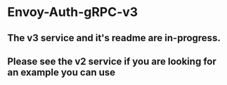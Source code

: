 # Envoy-Auth-gRPC-v3

## The v3 service and it's readme are in-progress. 
## Please see the v2 service if you are looking for an example you can use